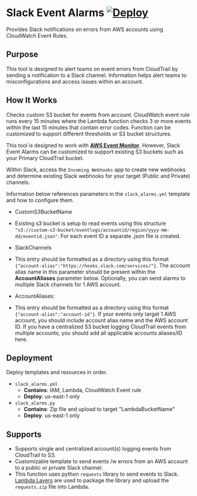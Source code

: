 # Slack Event Alarms [![Deploy](https://github.com/dundunndone/slack-event-alarms/actions/workflows/manual.yml/badge.svg?event=push)](https://github.com/dundunndone/slack-event-alarms/actions/workflows/manual.yml)
Provides Slack notifications on errors from AWS accounts using CloudWatch Event Rules.

## Purpose
This tool is designed to alert teams on event errors from CloudTrail by sending a notification to a Slack channel. Information helps alert teams to misconfigurations and access issues within an account.

## How It Works
Checks custom S3 bucket for events from account. CloudWatch event rule runs every 15 minutes where the Lambda function checks 3 or more events within the last 15 minutes that contain error codes. Function can be customized to support different thresholds or S3 bucket structures.

This tool is designed to work with **[AWS Event Monitor](https://github.com/sdunn15/aws-event-monitor)**. However, Slack Event Alarms can be customized to support existing S3 buckets such as your Primary CloudTrail bucket. 

Within Slack, access the `Incoming Webhooks` app to create new webhooks and determine existing Slack webhooks for your target (Public and Private) channels.

Information below references parameters in the `slack_alarms.yml` template and how to configure them.

* CustomS3BucketName
 - Existing s3 bucket is setup to read events using this structure `"s3://custom-s3-bucket/eventlogs/accountid/region/yyyy-mm-dd/eventid.json"`. For each event ID a separate .json file is created.

* SlackChannels
 -  This entry should be formatted as a directory using this format `{"account-alias":"https://hooks.slack.com/services/"}`. The account alias name in this parameter should be present within the **AccountAliases** parameter below. Optionally, you can send alarms to multiple Slack channels for 1 AWS account. 

* AccountAliases:
 - This entry should be formatted as a directory using this format `{"account-alias":"account-id"}`.  If your events only target 1 AWS account, you should include account alias name and the AWS account ID. If you have a centralized S3 bucket logging CloudTrail events from multiple accounts, you should add all applicable accounts aliases/ID here.

## Deployment

Deploy templates and resources in order.

* `slack_alarms.yml`
  - **Contains**: IAM, Lambda, CloudWatch Event rule
  - **Deploy**: us-east-1 only 
* `slack_alarms.py`
  - **Contains**: Zip file and upload to target "LambdaBucketName"
  - **Deploy**: us-east-1 only 

## Supports

* Supports single and centralized account(s) logging events from CloudTrail to S3. 
* Customizable template to send events /w errors from an AWS account to a public or private Slack channel.
* This function uses python `requests` library to send events to Slack. [Lambda Layers](https://docs.aws.amazon.com/lambda/latest/dg/configuration-layers.html#configuration-layers-path) are used to package the library and upload the `requests.zip` file into Lambda.
